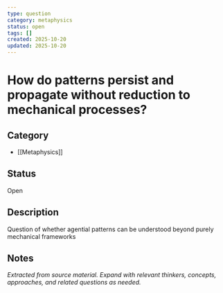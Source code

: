 ```yaml
---
type: question
category: metaphysics
status: open
tags: []
created: 2025-10-20
updated: 2025-10-20
---
```


# How do patterns persist and propagate without reduction to mechanical processes?

## Category

- [[Metaphysics]]

## Status

Open

## Description

Question of whether agential patterns can be understood beyond purely mechanical frameworks

## Notes

*Extracted from source material. Expand with relevant thinkers, concepts, approaches, and related questions as needed.*
